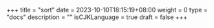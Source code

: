 +++
title = "sort"
date = 2023-10-10T18:15:19+08:00
weight = 0
type = "docs"
description = ""
isCJKLanguage = true
draft = false
+++